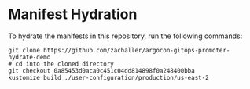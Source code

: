 # Manifest Hydration

To hydrate the manifests in this repository, run the following commands:

```shell
git clone https://github.com/zachaller/argocon-gitops-promoter-hydrate-demo
# cd into the cloned directory
git checkout 0a85453d0aca0c451c04dd814898f0a248400bba
kustomize build ./user-configuration/production/us-east-2
```
